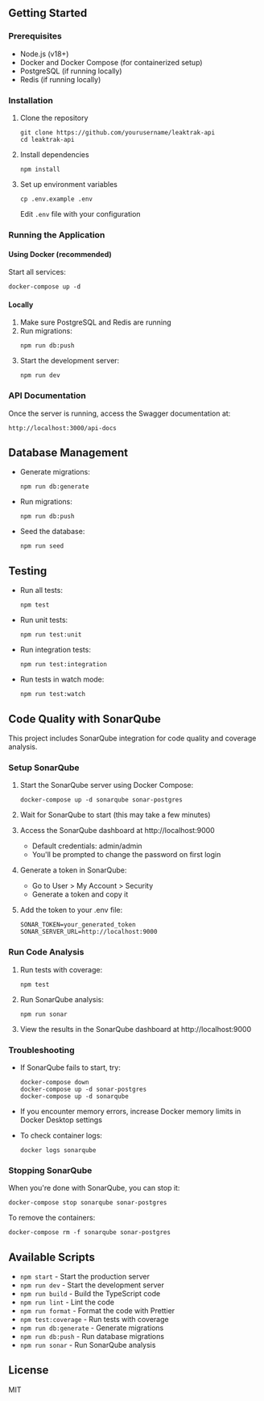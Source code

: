 ## Getting Started

### Prerequisites

- Node.js (v18+)
- Docker and Docker Compose (for containerized setup)
- PostgreSQL (if running locally)
- Redis (if running locally)

### Installation

1. Clone the repository

   ```
   git clone https://github.com/yourusername/leaktrak-api
   cd leaktrak-api
   ```

2. Install dependencies

   ```
   npm install
   ```

3. Set up environment variables
   ```
   cp .env.example .env
   ```
   Edit `.env` file with your configuration

### Running the Application

#### Using Docker (recommended)

Start all services:

```
docker-compose up -d
```

#### Locally

1. Make sure PostgreSQL and Redis are running
2. Run migrations:
   ```
   npm run db:push
   ```
3. Start the development server:
   ```
   npm run dev
   ```

### API Documentation

Once the server is running, access the Swagger documentation at:

```
http://localhost:3000/api-docs
```

## Database Management

- Generate migrations:
  ```
  npm run db:generate
  ```
- Run migrations:
  ```
  npm run db:push
  ```
- Seed the database:
  ```
  npm run seed
  ```

## Testing

- Run all tests:
  ```
  npm test
  ```
- Run unit tests:
  ```
  npm run test:unit
  ```
- Run integration tests:
  ```
  npm run test:integration
  ```
- Run tests in watch mode:
  ```
  npm run test:watch
  ```

## Code Quality with SonarQube

This project includes SonarQube integration for code quality and coverage analysis.

### Setup SonarQube

1. Start the SonarQube server using Docker Compose:

   ```
   docker-compose up -d sonarqube sonar-postgres
   ```

2. Wait for SonarQube to start (this may take a few minutes)

3. Access the SonarQube dashboard at http://localhost:9000

   - Default credentials: admin/admin
   - You'll be prompted to change the password on first login

4. Generate a token in SonarQube:

   - Go to User > My Account > Security
   - Generate a token and copy it

5. Add the token to your .env file:
   ```
   SONAR_TOKEN=your_generated_token
   SONAR_SERVER_URL=http://localhost:9000
   ```

### Run Code Analysis

1. Run tests with coverage:

   ```
   npm test
   ```

2. Run SonarQube analysis:

   ```
   npm run sonar
   ```

3. View the results in the SonarQube dashboard at http://localhost:9000

### Troubleshooting

- If SonarQube fails to start, try:

  ```
  docker-compose down
  docker-compose up -d sonar-postgres
  docker-compose up -d sonarqube
  ```

- If you encounter memory errors, increase Docker memory limits in Docker Desktop settings

- To check container logs:
  ```
  docker logs sonarqube
  ```

### Stopping SonarQube

When you're done with SonarQube, you can stop it:

```
docker-compose stop sonarqube sonar-postgres
```

To remove the containers:

```
docker-compose rm -f sonarqube sonar-postgres
```

## Available Scripts

- `npm start` - Start the production server
- `npm run dev` - Start the development server
- `npm run build` - Build the TypeScript code
- `npm run lint` - Lint the code
- `npm run format` - Format the code with Prettier
- `npm test:coverage` - Run tests with coverage
- `npm run db:generate` - Generate migrations
- `npm run db:push` - Run database migrations
- `npm run sonar` - Run SonarQube analysis

## License

MIT
